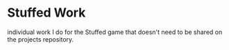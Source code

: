 # Stuffed Work
 individual work I do for the Stuffed game that doesn't need to be shared on the projects repository.
